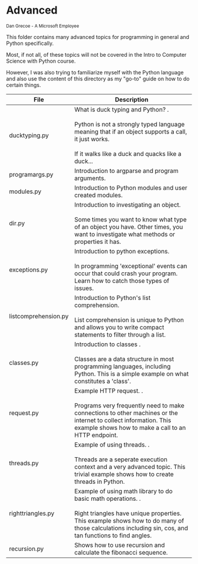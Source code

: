 # Advanced
<sub>Dan Grecoe - A Microsoft Employee </sub>

This folder contains many advanced topics for programming in general and Python specifically. 

Most, if not all, of these topics will not be covered in the Intro to Computer Science with Python course. 

However, I was also trying to familiarize myself with the Python language and also use the content of this directory as my "go-to" guide on how to do certain things. 

|File|Description|
|--------|--------------|
|ducktyping.py|What is duck typing and Python? .<br><br>Python is not a strongly typed language meaning that if an object supports a call, it just works. <br><br>If it walks like a duck and quacks like a duck... |
|programargs.py|Introduction to argparse and program arguments.|
|modules.py|Introduction to Python modules and user created modules.|
|dir.py|Introduction to investigating an object.<br><br>Some times you want to know what type of an object you have. Other times, you want to investigate what methods or properties it has. |
|exceptions.py|Introduction to python exceptions.<br><br>In programming 'exceptional' events can occur that could crash your program. Learn how to catch those types of issues. |
|listcomprehension.py|Introduction to Python's list comprehension. <br><br>List comprehension is unique to Python and allows you to write compact statements to filter through a list. |
|classes.py|Introduction to classes .<br><br>Classes are a data structure in most programming languages, including Python. This is a simple example on what constitutes a 'class'. |
|request.py|Example HTTP request. .<br><br>Programs very frequently need to make connections to other machines or the internet to collect information. This example shows how to make a call to an HTTP endpoint. |
|threads.py|Example of using threads. .<br><br>Threads are a seperate execution context and a very advanced topic. This trivial example shows how to create threads in Python. |
|righttriangles.py|Example of using math library to do basic math operations. .<br><br>Right triangles have unique properties. This example shows how to do many of those calculations including sin, cos, and tan functions to find angles. |
|recursion.py|Shows how to use recursion and calculate the fibonacci sequence. |

